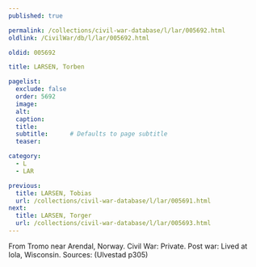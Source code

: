 ```yaml
---
published: true

permalink: /collections/civil-war-database/l/lar/005692.html
oldlink: /CivilWar/db/l/lar/005692.html

oldid: 005692

title: LARSEN, Torben

pagelist:
  exclude: false
  order: 5692
  image: 
  alt:
  caption:
  title:
  subtitle:      # Defaults to page subtitle
  teaser:

category: 
  - L 
  - LAR

previous:
  title: LARSEN, Tobias
  url: /collections/civil-war-database/l/lar/005691.html  
next:
  title: LARSEN, Torger
  url: /collections/civil-war-database/l/lar/005693.html   
---
```

From Tromo near Arendal, Norway. Civil War: Private. Post war: Lived at Iola, Wisconsin. Sources: (Ulvestad p305)